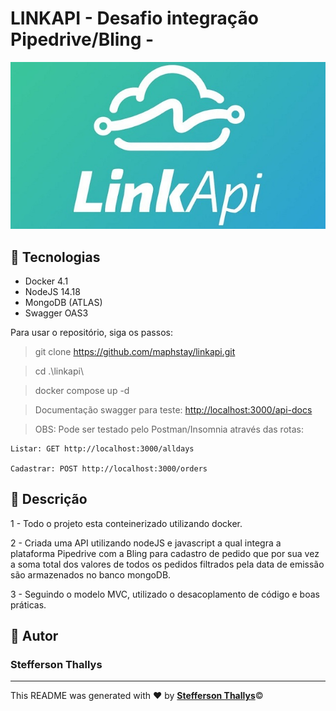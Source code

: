# LINKAPI - Desafio integração Pipedrive/Bling -

![LINKAPI](./src/assets/logo.jpg)

## :checkered_flag: Tecnologias

- Docker 4.1
- NodeJS 14.18
- MongoDB (ATLAS)
- Swagger OAS3

Para usar o repositório, siga os passos:
> git clone https://github.com/maphstay/linkapi.git

> cd .\linkapi\

> docker compose up -d

> Documentação swagger para teste: <http://localhost:3000/api-docs>

> OBS: Pode ser testado pelo Postman/Insomnia através das rotas:

    Listar: GET http://localhost:3000/alldays

    Cadastrar: POST http://localhost:3000/orders


## :ledger: Descrição

1 - Todo o projeto esta conteinerizado utilizando docker.

2 - Criada uma API utilizando nodeJS e javascript a qual integra a plataforma Pipedrive com a Bling para cadastro de pedido que por sua vez a soma total dos valores de todos os pedidos filtrados pela data de emissão são armazenados no banco mongoDB.

3 - Seguindo o modelo MVC, utilizado o desacoplamento de código e boas práticas.


## :bust_in_silhouette: Autor

### Stefferson Thallys

---

This README was generated with ❤️ by <a href="https://www.linkedin.com/in/stefferson-thallys-6309851a2/">**Stefferson Thallys**</a>:copyright:

